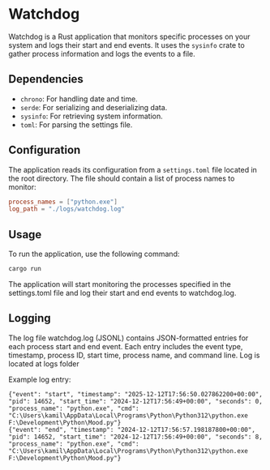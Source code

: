 # Watchdog

Watchdog is a Rust application that monitors specific processes on your system and logs their start and end events. It uses the `sysinfo` crate to gather process information and logs the events to a file.

## Dependencies

- `chrono`: For handling date and time.
- `serde`: For serializing and deserializing data.
- `sysinfo`: For retrieving system information.
- `toml`: For parsing the settings file.

## Configuration

The application reads its configuration from a `settings.toml` file located in the root directory. The file should contain a list of process names to monitor:

```toml
process_names = ["python.exe"]
log_path = "./logs/watchdog.log"
```

## Usage
To run the application, use the following command:
```cmd
cargo run
```

The application will start monitoring the processes specified in the settings.toml file and log their start and end events to watchdog.log.

## Logging
The log file watchdog.log (JSONL) contains JSON-formatted entries for each process start and end event. Each entry includes the event type, timestamp, process ID, start time, process name, and command line.
Log is located at logs folder

Example log entry:
```plain
{"event": "start", "timestamp": "2025-12-12T17:56:50.027862200+00:00", "pid": 14652, "start_time": "2024-12-12T17:56:49+00:00", "seconds": 0, "process_name": "python.exe", "cmd": "C:\Users\kamil\AppData\Local\Programs\Python\Python312\python.exe F:\Development\Python\Mood.py"}
{"event": "end", "timestamp": "2024-12-12T17:56:57.198187800+00:00", "pid": 14652, "start_time": "2024-12-12T17:56:49+00:00", "seconds": 8, "process_name": "python.exe", "cmd": "C:\Users\kamil\AppData\Local\Programs\Python\Python312\python.exe F:\Development\Python\Mood.py"}
```
